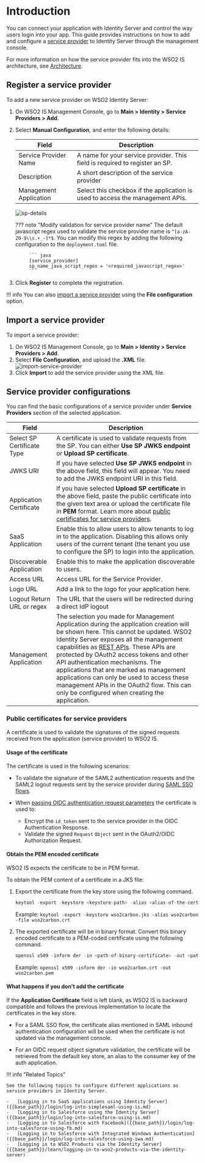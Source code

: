 # Introduction

You can connect your application with Identity Server and control the way users login into your app. This guide provides instructions on how to add and configure a [service provider]({{base_path}}/get-started/architecture#service-provider-section) to Identity Server through the management console.

For more information on how the service provider fits into the WSO2 IS architecture, see [Architecture]({{base_path}}/references/architecture/architecture.md).

## Register a service provider

To add a new service provider on WSO2 Identity Server:

1. On WSO2 IS Management Console, go to **Main > Identity > Service Providers > Add**.

2. Select **Manual Configuration**, and enter the following details:

    | Field | Description   |
    |-------|---------------|
    | Service Provider Name | A name for your service provider. This field is required to register an SP.  |
    | Description   | A short description of the service provider    |
    | Management Application    | Select this checkbox if the application is used to access the management APIs.    |

    ![sp-details]({{base_path}}/assets/img/guides/register-a-sp.png)

    ??? note "Modify validation for service provider name"
           The default javascript regex used to validate the service provider name is `^[a-zA-Z0-9\\s.+_-]*$`.
           You can modify this regex by adding the following configuration to the `deployment.toml` file.

            ``` java
            [service_provider]
            sp_name_java_script_regex = '<required_javascript_regex>'
            ```

3. Click **Register** to complete the registration.

!!! info
    You can also [import a service provider](#import-a-service-provider) using the **File configuration** option.

## Import a service provider

To import a service provider:

1. On WSO2 IS Management Console, go to **Main > Identity > Service Providers > Add**.
2. Select **File Configuration**, and upload the **.XML** file.
    ![import-service-provider]({{base_path}}/assets/img/guides/import-a-sp.png)
3. Click **Import** to add the service provider using the XML file.

## Service provider configurations

You can find the basic configurations of a service provider under **Service Providers** section of the selected application.

| Field | Description   |
|-------|---------------|
| Select SP Certificate Type | A certificate is used to validate requests from the SP. You can either **Use SP JWKS endpoint** or **Upload SP certificate**.  |
| JWKS URI    | If you have selected **Use SP JWKS endpoint** in the above field, this field will appear. You need to add the JWKS endpoint URI in this field.        |
| Application Certificate    | If you have selected **Upload SP certificate** in the above field, paste the public certificate into the given text area or upload the certificate file in **PEM** format. Learn more about [public certificates for service providers](#public-certificates-for-service-providers).   |
| SaaS Application   | Enable this to allow users to allow tenants to log in to the application. Disabling this allows only users of the current tenant (the tenant you use to configure the SP) to login into the application. |
| Discoverable Application  | Enable this to make the application discoverable to users. |
| Access URL    | Access URL for the Service Provider.   |
| Logo URL  | Add a link to the logo for your application here.   |
| Logout Return URL or regex    | The URL that the users will be redirected during a direct IdP logout   |
| Management Application    | The selection you made for Management Application during the application creation will be shown here. This cannot be updated. WSO2 Identity Server exposes all the management capabilities as [REST APIs]({{base_path}}/apis/rest-apis/). These APIs are protected by OAuth2 access tokens and other API authentication mechanisms. The applications that are marked as management applications can only be used to access these management APIs in the OAuth2 flow. This can only be configured when creating the application.|

### Public certificates for service providers
A certificate is used to validate the signatures of the signed requests received from the application (service provider) to WSO2 IS.

#### Usage of the certificate

The certificate is used in the following scenarios:

- To validate the signature of the SAML2 authentication requests and the SAML2 logout requests sent by the service provider during [SAML SSO flows]({{base_path}}/login/sso-for-saml.md).
- When [passing OIDC authentication request parameters]({{base_path}}/login/oidc-parameters-in-auth-request.md) the certificate is used to:

    - Encrypt the `id_token` sent to the service provider in the OIDC Authentication Response.
    - Validate the signed `Request` `Object` sent in the OAuth2/OIDC Authorization Request.

#### Obtain the PEM encoded certificate

WSO2 IS expects the certificate to be in PEM format.

To obtain the PEM content of a certificate in a JKS file:

1. Export the certificate from the key store using the following command.

    ``` java
    keytool -export -keystore <keystore-path> -alias <alias-of-the-certificate> -file <path-of-the-expected-certificate-file>
    ```

    Example:
    `keytool -export -keystore wso2carbon.jks -alias wso2carbon -file wso2carbon.crt`

2. The exported certificate will be in binary format. Convert this binary encoded certificate to a PEM-coded certificate using the following command.

    ``` java
    openssl x509 -inform der -in <path-of-binary-certificate> -out <path-of-expected-pem-content>
    ```
    Example:
    `openssl x509 -inform der -in wso2carbon.crt -out wso2carbon.pem`

#### What happens if you don't add the certificate

If the **Application Certificate** field is left blank, as WSO2 IS is backward compatible and follows the previous implementation to locate the certificates in the key store.  

- For a SAML SSO flow, the certificate alias mentioned in SAML inbound authentication configuration will be used when the certificate is not updated via the management console.

- For an OIDC request object signature validation, the certificate will be retrieved from the default key store, an alias to the consumer key of the auth application.

!!! info "Related Topics"

    See the following topics to configure different applications as service providers in Identity Server.

    -   [Logging in to SaaS applications using Identity Server]({{base_path}}/login/log-into-simplesaml-using-is.md)
    -   [Logging in to Salesforce using the Identity Server]({{base_path}}/login/log-into-salesforce-using-is.md)
    -   [Logging in to Salesforce with Facebook]({{base_path}}/login/log-into-salesforce-using-fb.md)
    -   [Logging in to Salesforce with Integrated Windows Authentication]({{base_path}}/login/log-into-salesforce-using-iwa.md)
    -   [Logging in to WSO2 Products via the Identity Server]({{base_path}}/learn/logging-in-to-wso2-products-via-the-identity-server)
